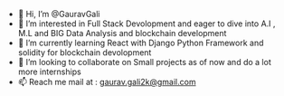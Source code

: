 - 👋 Hi, I’m @GauravGali
- 👀 I’m interested in Full Stack Devolopment and eager to dive into A.I , M.L and BIG Data Analysis and blockchain development
- 🌱 I’m currently learning React with Django Python Framework and solidity for blockchain devolopment
- 💞️ I’m looking to collaborate on Small projects as of now and do a lot more internships
- 📫 Reach me mail at : gaurav.gali2k@gmail.com

<!---
GauravGali/GauravGali is a ✨ special ✨ repository because its `README.md` (this file) appears on your GitHub profile.
You can click the Preview link to take a look at your changes.
--->
